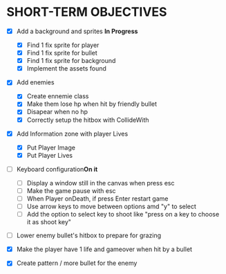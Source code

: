 # SHORT-TERM OBJECTIVES

- [x] Add a background and sprites **In Progress**
  - [x] Find 1 fix sprite for player
  - [x] Find 1 fix sprite for bullet
  - [x] Find 1 fix sprite for background
  - [x] Implement the assets found
- [x] Add enemies
  - [x] Create ennemie class
  - [x] Make them lose hp when hit by friendly bullet
  - [x] Disapear when no hp
  - [x] Correctly setup the hitbox with CollideWith
- [x] Add Information zone with player Lives
  - [x] Put Player Image
  - [x] Put Player Lives
- [ ] Keyboard configuration**On it**

  - [ ] Display a window still in the canvas when press esc
  - [ ] Make the game pause with esc
  - [ ] When Player onDeath, if press Enter restart game
  - [ ] Use arrow keys to move between options amd "y" to select
  - [ ] Add the option to select key to shoot like "press on a key to choose it as shoot key"

- [ ] Lower enemy bullet's hitbox to prepare for grazing

- [x] Make the player have 1 life and gameover when hit by a bullet
- [x] Create pattern / more bullet for the enemy

